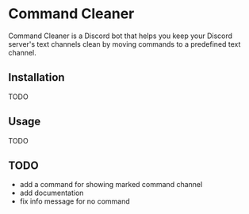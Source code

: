 # Command Cleaner

Command Cleaner is a Discord bot that helps you keep your Discord server's text channels clean by moving commands to a predefined text channel.

## Installation

TODO

## Usage

TODO

## TODO

- add a command for showing marked command channel
- add documentation
- fix info message for no command
